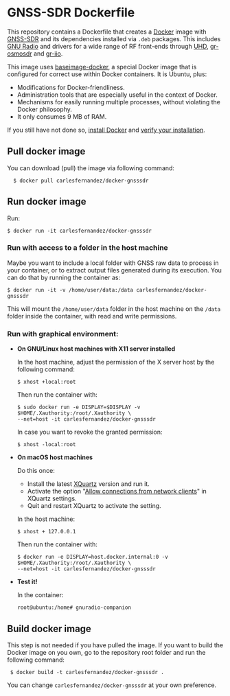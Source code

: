 # GNSS-SDR Dockerfile

This repository contains a Dockerfile that creates a [Docker](https://www.docker.com/) image with [GNSS-SDR](https://gnss-sdr.org) and its dependencies installed via ```.deb``` packages. This includes [GNU Radio](https://gnuradio.org/) and drivers for a wide range of RF front-ends through [UHD](https://github.com/EttusResearch/uhd), [gr-osmosdr](http://osmocom.org/projects/sdr/wiki/GrOsmoSDR) and [gr-iio](https://github.com/analogdevicesinc/gr-iio).

This image uses [baseimage-docker](https://github.com/phusion/baseimage-docker), a special Docker image that is configured for correct use within Docker containers. It is Ubuntu, plus:

  * Modifications for Docker-friendliness.
  * Administration tools that are especially useful in the context of Docker.
  * Mechanisms for easily running multiple processes, without violating the Docker philosophy.
  * It only consumes 9 MB of RAM.

If you still have not done so, [install Docker](https://docs.docker.com/engine/getstarted/step_one/) and [verify your installation](https://docs.docker.com/engine/getstarted/step_three/).

Pull docker image
-----------

You can download (pull) the image via following command:

      $ docker pull carlesfernandez/docker-gnsssdr



Run docker image
-----------

Run:

    $ docker run -it carlesfernandez/docker-gnsssdr


### Run with access to a folder in the host machine

Maybe you want to include a local folder with GNSS raw data to process in your container, or to extract output files generated during its execution. You can do that by running the container as:

    $ docker run -it -v /home/user/data:/data carlesfernandez/docker-gnsssdr

This will mount the `/home/user/data` folder in the host machine on the `/data` folder inside the container, with read and write permissions.


### Run with graphical environment:

 * **On GNU/Linux host machines with X11 server installed**

   In the host machine, adjust the permission of the X server host by the following command:

       $ xhost +local:root

   Then run the container with:

       $ sudo docker run -e DISPLAY=$DISPLAY -v $HOME/.Xauthority:/root/.Xauthority \
       --net=host -it carlesfernandez/docker-gnsssdr

   In case you want to revoke the granted permission:

       $ xhost -local:root

 * **On macOS host machines**

   Do this once:
     - Install the latest [XQuartz](https://www.xquartz.org/) version and run it.
     - Activate the option "[Allow connections from network clients](https://blogs.oracle.com/oraclewebcentersuite/running-gui-applications-on-native-docker-containers-for-mac)" in XQuartz settings.
     - Quit and restart XQuartz to activate the setting.

   In the host machine:

       $ xhost + 127.0.0.1

   Then run the container with:

       $ docker run -e DISPLAY=host.docker.internal:0 -v $HOME/.Xauthority:/root/.Xauthority \
       --net=host -it carlesfernandez/docker-gnsssdr

 * **Test it!**

   In the container:

       root@ubuntu:/home# gnuradio-companion


Build docker image
-----------

This step is not needed if you have pulled the image. If you want to build the Docker image on you own, go to the repository root folder and run the following command:

     $ docker build -t carlesfernandez/docker-gnsssdr .

You can change `carlesfernandez/docker-gnsssdr` at your own preference.
